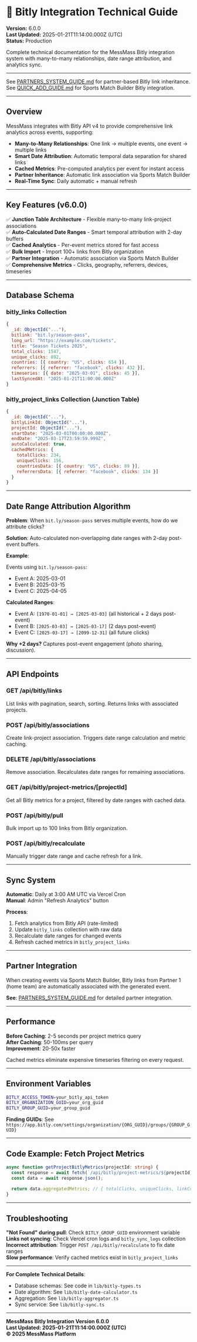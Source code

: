 # 🔗 Bitly Integration Technical Guide

**Version:** 6.0.0  
**Last Updated:** 2025-01-21T11:14:00.000Z (UTC)  
**Status:** Production

Complete technical documentation for the MessMass Bitly integration system with many-to-many relationships, date range attribution, and analytics sync.

---

See [PARTNERS_SYSTEM_GUIDE.md](PARTNERS_SYSTEM_GUIDE.md) for partner-based Bitly link inheritance.  
See [QUICK_ADD_GUIDE.md](QUICK_ADD_GUIDE.md) for Sports Match Builder Bitly integration.

---

## Overview

MessMass integrates with Bitly API v4 to provide comprehensive link analytics across events, supporting:

- **Many-to-Many Relationships**: One link → multiple events, one event → multiple links
- **Smart Date Attribution**: Automatic temporal data separation for shared links
- **Cached Metrics**: Pre-computed analytics per event for instant access
- **Partner Inheritance**: Automatic link association via Sports Match Builder
- **Real-Time Sync**: Daily automatic + manual refresh

---

## Key Features (v6.0.0)

✅ **Junction Table Architecture** - Flexible many-to-many link-project associations  
✅ **Auto-Calculated Date Ranges** - Smart temporal attribution with 2-day buffers  
✅ **Cached Analytics** - Per-event metrics stored for fast access  
✅ **Bulk Import** - Import 100+ links from Bitly organization  
✅ **Partner Integration** - Automatic association via Sports Match Builder  
✅ **Comprehensive Metrics** - Clicks, geography, referrers, devices, timeseries

---

## Database Schema

### bitly_links Collection

```javascript
{
  _id: ObjectId("..."),
  bitlink: "bit.ly/season-pass",
  long_url: "https://example.com/tickets",
  title: "Season Tickets 2025",
  total_clicks: 1547,
  unique_clicks: 892,
  countries: [{ country: "US", clicks: 654 }],
  referrers: [{ referrer: "facebook", clicks: 432 }],
  timeseries: [{ date: "2025-03-01", clicks: 45 }],
  lastSyncedAt: "2025-01-21T11:00:00.000Z"
}
```

### bitly_project_links Collection (Junction Table)

```javascript
{
  _id: ObjectId("..."),
  bitlyLinkId: ObjectId("..."),
  projectId: ObjectId("..."),
  startDate: "2025-03-01T00:00:00.000Z",
  endDate: "2025-03-17T23:59:59.999Z",
  autoCalculated: true,
  cachedMetrics: {
    totalClicks: 234,
    uniqueClicks: 156,
    countriesData: [{ country: "US", clicks: 89 }],
    referrersData: [{ referrer: "facebook", clicks: 134 }]
  }
}
```

---

## Date Range Attribution Algorithm

**Problem**: When `bit.ly/season-pass` serves multiple events, how do we attribute clicks?

**Solution**: Auto-calculated non-overlapping date ranges with 2-day post-event buffers.

**Example**:

Events using `bit.ly/season-pass`:
- Event A: 2025-03-01
- Event B: 2025-03-15
- Event C: 2025-04-05

**Calculated Ranges**:
- Event A: `[1970-01-01] → [2025-03-03]` (all historical + 2 days post-event)
- Event B: `[2025-03-03] → [2025-03-17]` (2 days post-event)
- Event C: `[2025-03-17] → [2099-12-31]` (all future clicks)

**Why +2 days?** Captures post-event engagement (photo sharing, discussion).

---

## API Endpoints

### GET /api/bitly/links
List links with pagination, search, sorting. Returns links with associated projects.

### POST /api/bitly/associations
Create link-project association. Triggers date range calculation and metric caching.

### DELETE /api/bitly/associations  
Remove association. Recalculates date ranges for remaining associations.

### GET /api/bitly/project-metrics/[projectId]
Get all Bitly metrics for a project, filtered by date ranges with cached data.

### POST /api/bitly/pull
Bulk import up to 100 links from Bitly organization.

### POST /api/bitly/recalculate
Manually trigger date range and cache refresh for a link.

---

## Sync System

**Automatic**: Daily at 3:00 AM UTC via Vercel Cron  
**Manual**: Admin "Refresh Analytics" button

**Process**:
1. Fetch analytics from Bitly API (rate-limited)
2. Update `bitly_links` collection with raw data
3. Recalculate date ranges for changed events
4. Refresh cached metrics in `bitly_project_links`

---

## Partner Integration

When creating events via Sports Match Builder, Bitly links from Partner 1 (home team) are automatically associated with the generated event.

**See**: [PARTNERS_SYSTEM_GUIDE.md](PARTNERS_SYSTEM_GUIDE.md) for detailed partner integration.

---

## Performance

**Before Caching**: 2-5 seconds per project metrics query  
**After Caching**: 50-100ms per query  
**Improvement**: 20-50x faster

Cached metrics eliminate expensive timeseries filtering on every request.

---

## Environment Variables

```bash
BITLY_ACCESS_TOKEN=your_bitly_api_token
BITLY_ORGANIZATION_GUID=your_org_guid
BITLY_GROUP_GUID=your_group_guid
```

**Finding GUIDs**: See `https://app.bitly.com/settings/organization/{ORG_GUID}/groups/{GROUP_GUID}`

---

## Code Example: Fetch Project Metrics

```typescript
async function getProjectBitlyMetrics(projectId: string) {
  const response = await fetch(`/api/bitly/project-metrics/${projectId}`);
  const data = await response.json();
  
  return data.aggregatedMetrics; // { totalClicks, uniqueClicks, linkCount }
}
```

---

## Troubleshooting

**"Not Found" during pull**: Check `BITLY_GROUP_GUID` environment variable  
**Links not syncing**: Check Vercel cron logs and `bitly_sync_logs` collection  
**Incorrect attribution**: Trigger `POST /api/bitly/recalculate` to fix date ranges  
**Slow performance**: Verify cached metrics exist in `bitly_project_links`

---

**For Complete Technical Details**:
- Database schemas: See code in `lib/bitly-types.ts`
- Date algorithm: See `lib/bitly-date-calculator.ts`  
- Aggregation: See `lib/bitly-aggregator.ts`
- Sync service: See `lib/bitly-sync.ts`

---

**MessMass Bitly Integration Version 6.0.0**  
**Last Updated: 2025-01-21T11:14:00.000Z (UTC)**  
**© 2025 MessMass Platform**
